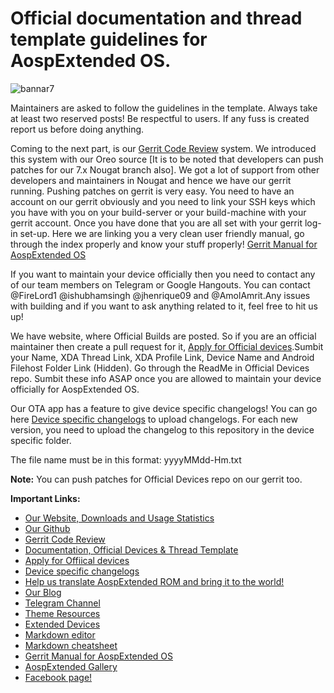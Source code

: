 # **Official documentation and thread template guidelines for AospExtended OS.**


![bannar7](https://user-images.githubusercontent.com/16361700/35181477-49f85b56-fde8-11e7-80f7-028639417690.png)





Maintainers are asked to follow the guidelines in the template. Always take at least two reserved posts! Be respectful to users. If any fuss is created report us before doing anything.

Coming to the next part, is our [Gerrit Code Review](http://gerrit.aospextended.com/) system. We introduced this system with our Oreo source [It is to be noted that developers can push patches for our 7.x Nougat branch also]. We got a lot of support from other developers and maintainers in Nougat and hence we have our gerrit running.
Pushing patches on gerrit is very easy. You need to have an account on our gerrit obviously and you need to link your SSH keys which you have with you on your build-server or your build-machine with your gerrit account. Once you have done that you are all set with your gerrit log-in set-up.
Here we are linking you a very clean user friendly manual, go through the index properly and know your stuff properly! [Gerrit Manual for AospExtended OS](http://gerrit.aospextended.com/Documentation/intro-user.html)

If you want to maintain your device officially then you need to contact any of our team members on Telegram or Google Hangouts. You can contact @FireLord1 @ishubhamsingh @jhenrique09 and @AmolAmrit.Any issues with building and if you want to ask anything related to it, feel free to hit us up!

We have website, where Official Builds are posted. So if you are an official maintainer then create a pull request for it, [Apply for Official devices](https://github.com/AospExtended/official_devices).Sumbit your Name, XDA Thread Link, XDA Profile Link, Device Name and Android Filehost Folder Link (Hidden). Go through the ReadMe in Official Devices repo. Sumbit these info ASAP once you are allowed to maintain your device officially for AospExtended OS.

Our OTA app has a feature to give device specific changelogs! You can go here [Device specific changelogs](https://github.com/AospExtended-Devices/Changelogs) to upload changelogs. For each new version, you need to upload the changelog to this repository in the device specific folder.

The file name must be in this format: yyyyMMdd-Hm.txt

**Note:** You can push patches for Official Devices repo on our gerrit too.

**Important Links:**

- [Our Website, Downloads and Usage Statistics](http://www.aospextended.com/) 
- [Our Github](https://github.com/AospExtended/)  
- [Gerrit Code Review](http://gerrit.aospextended.com/) 
- [Documentation, Official Devices & Thread Template](https://github.com/AospExtended/Documentation_and_thread-template/) 
- [Apply for Offiical devices](https://github.com/AospExtended/official_devices) 
- [Device specific changelogs](https://github.com/AospExtended-Devices/Changelogs)
- [Help us translate AospExtended ROM and bring it to the world!](http://translate.aospextended.com/)
- [Our Blog](https://blog.aospextended.com/)
- [Telegram Channel](https://telegram.me/aospextended/) 
- [Theme Resources](https://github.com/AospExtended/AEX-Scripts/) 
- [Extended Devices](https://github.com/AospExtended-devices/) 
- [Markdown editor ](http://dillinger.io/) 
- [Markdown cheatsheet ](https://github.com/adam-p/markdown-here/wiki/Markdown-Cheatsheet) 
- [Gerrit Manual for AospExtended OS](http://gerrit.aospextended.com/Documentation/intro-user.html) 
- [AospExtended Gallery](https://aospextended.imgur.com/) 
- [Facebook page!](https://www.facebook.com/aospextended/) 
